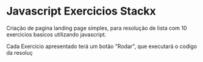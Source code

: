 # Javascript Exercicios Stackx

Criação de pagina landing page simples, para resolução de lista com 10 exercicios basicos utilizando javascript.

Cada Exercicio apresentado terá um botão "Rodar", que executará o codigo da resoluç
